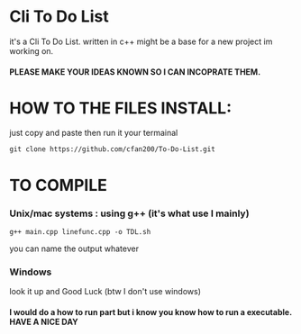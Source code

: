 #  Cli To Do List
it's a Cli To Do List. written in c++ might be a base for a new project im working on.

#### PLEASE MAKE YOUR IDEAS KNOWN SO I CAN INCOPRATE THEM.

# HOW TO THE FILES INSTALL:
just copy and paste then run it your termainal 
```
git clone https://github.com/cfan200/To-Do-List.git
```
# TO COMPILE
### Unix/mac systems : using g++  (it's what use I mainly) 
```
g++ main.cpp linefunc.cpp -o TDL.sh
```
you can name the output whatever

### Windows
look it up and Good Luck (btw I don't use windows)

#### I would do a how to run part but i know you know how to run a executable. HAVE A NICE DAY   
